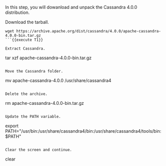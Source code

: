 In this step, you will dowanload and unpack the Cassandra 4.0.0 distribution.

Download the tarball.
```
wget https://archive.apache.org/dist/cassandra/4.0.0/apache-cassandra-4.0.0-bin.tar.gz
```{{execute T1}}

Extract Cassandra.
```
tar xzf apache-cassandra-4.0.0-bin.tar.gz
```{{execute T1}}

Move the Cassandra folder.
```
mv apache-cassandra-4.0.0 /usr/share/cassandra4
```{{execute T1}}

Delete the archive.
```
rm apache-cassandra-4.0.0-bin.tar.gz
```{{execute T1}}

Update the PATH variable.
```
export PATH="/usr/bin:/usr/share/cassandra4/bin:/usr/share/cassandra4/tools/bin:$PATH"
```{{execute T1}}

Clear the screen and continue.
```
clear
```{{execute T1}}